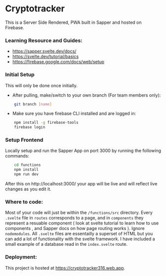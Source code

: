 # Cryptotracker
This is a Server Side Rendered, PWA built in Sapper and hosted on Firebase. 
### Learning Resource and Guides:
- https://sapper.svelte.dev/docs/
- https://svelte.dev/tutorial/basics
- https://firebase.google.com/docs/web/setup

### Initial Setup
This will only be done once initially.
- After pulling, make/switch to your own branch (For team members only):
```bash
	git branch [name]
```	
- Make sure you have firebase CLI installed and are logged in:
```bash
	npm install -g firebase-tools
	firebase login
```
### Setup Frontend 
Locally setup and run the Sapper App on port 3000 by running the following commands:
```bash
	cd functions
	npm install
	npm run dev
```
After this on http://localhost:3000/ your app will be live and will reflect live changes as you edit it.

### Where to code:
Most of your code will just be within the `/functions/src` directory.
Every `.svelte` file in `routes` corresponds to a page, and in `components` they represent a resuable component ( look at svelte tutorial to learn how to use components , and Sapper docs on how page routing works ). Ignore `nodemodules`. All `.svelte` files are essentailly a superset of HTML but you can add a lot of functionality with the svelte framework. I have included a small example of a database read in the `index.svelte` route. 

### Deployment:
This project is hosted at https://cryptotracker316.web.app.


